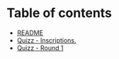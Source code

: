 # Table of contents

* [README](README.md)
* [Quizz - Inscriptions.](quizz-inscriptions.md)
* [Quizz - Round 1](quizz-round-1.md)
